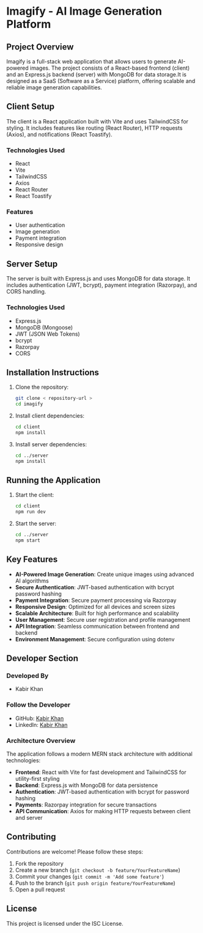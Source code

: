 # Imagify - AI Image Generation Platform

## Project Overview

Imagify is a full-stack web application that allows users to generate AI-powered images. The project consists of a React-based frontend (client) and an Express.js backend (server) with MongoDB for data storage.It is designed as a SaaS (Software as a Service) platform, offering scalable and reliable image generation capabilities.

## Client Setup

The client is a React application built with Vite and uses TailwindCSS for styling. It includes features like routing (React Router), HTTP requests (Axios), and notifications (React Toastify).

### Technologies Used

- React
- Vite
- TailwindCSS
- Axios
- React Router
- React Toastify

### Features

- User authentication
- Image generation
- Payment integration
- Responsive design

## Server Setup

The server is built with Express.js and uses MongoDB for data storage. It includes authentication (JWT, bcrypt), payment integration (Razorpay), and CORS handling.

### Technologies Used

- Express.js
- MongoDB (Mongoose)
- JWT (JSON Web Tokens)
- bcrypt
- Razorpay
- CORS

## Installation Instructions

1. Clone the repository:

   ```bash
   git clone < repository-url >
   cd imagify
   ```

2. Install client dependencies:

   ```bash
   cd client
   npm install
   ```

3. Install server dependencies:
   ```bash
   cd ../server
   npm install
   ```

## Running the Application

1. Start the client:

   ```bash
   cd client
   npm run dev
   ```

2. Start the server:
   ```bash
   cd ../server
   npm start
   ```

## Key Features
- **AI-Powered Image Generation**: Create unique images using advanced AI algorithms
- **Secure Authentication**: JWT-based authentication with bcrypt password hashing
- **Payment Integration**: Secure payment processing via Razorpay
- **Responsive Design**: Optimized for all devices and screen sizes
- **Scalable Architecture**: Built for high performance and scalability
- **User Management**: Secure user registration and profile management
- **API Integration**: Seamless communication between frontend and backend
- **Environment Management**: Secure configuration using dotenv

## Developer Section
### Developed By
- Kabir Khan

### Follow the Developer
- GitHub: [Kabir Khan](https://github.com/weirdshxt)
- LinkedIn: [Kabir Khan](https://www.linkedin.com/in/weirdsht)

### Architecture Overview
The application follows a modern MERN stack architecture with additional technologies:
- **Frontend**: React with Vite for fast development and TailwindCSS for utility-first styling
- **Backend**: Express.js with MongoDB for data persistence
- **Authentication**: JWT-based authentication with bcrypt for password hashing
- **Payments**: Razorpay integration for secure transactions
- **API Communication**: Axios for making HTTP requests between client and server

## Contributing

Contributions are welcome! Please follow these steps:

1. Fork the repository
2. Create a new branch (`git checkout -b feature/YourFeatureName`)
3. Commit your changes (`git commit -m 'Add some feature'`)
4. Push to the branch (`git push origin feature/YourFeatureName`)
5. Open a pull request

## License

This project is licensed under the ISC License.
